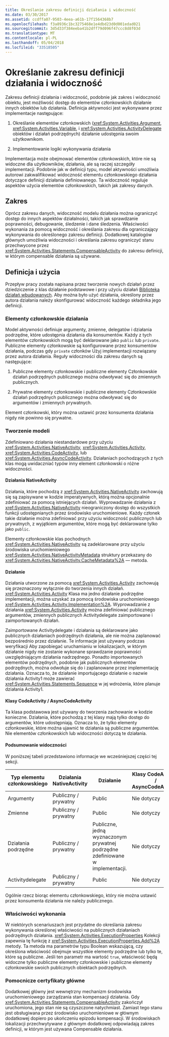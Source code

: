 ```yaml
---
title: Określanie zakresu definicji działania i widoczność
ms.date: 03/30/2017
ms.assetid: ccdffa07-9503-4eea-a61b-17f1564368b7
ms.openlocfilehash: f3a8936c1bc3275468e1e4dbd23d0d001edad021
ms.sourcegitcommit: 3d5d33f384eeba41b2dff79d096f47ccc8d8f03d
ms.translationtype: MT
ms.contentlocale: pl-PL
ms.lasthandoff: 05/04/2018
ms.locfileid: "33518505"
---
```

# <a name="activity-definition-scoping-and-visibility"></a>Określanie zakresu definicji działania i widoczność
Zakresu definicji działania i widoczność, podobnie jak zakres i widoczność obiektu, jest możliwość dostęp do elementów członkowskich działanie innych obiektów lub działania. Definicja aktywności jest wykonywane przez implementacje następujące:  
  
1.  Określanie elementów członkowskich (<xref:System.Activities.Argument>, <xref:System.Activities.Variable>, i <xref:System.Activities.ActivityDelegate> obiektów i działań podrzędnych) działanie udostępnia swoim użytkownikom.  
  
2.  Implementowanie logiki wykonywania działania  
  
 Implementacja może obejmować elementów członkowskich, które nie są widoczne dla użytkowników, działania, ale są raczej szczegóły implementacji.  Podobnie jak w definicji typu, model aktywności umożliwia autorowi zakwalifikować widoczność elementu członkowskiego działania dotyczące definicji działania definiowanego.  Ta widoczność reguluje aspektów użycia elementów członkowskich, takich jak zakresy danych.  
  
## <a name="scope"></a>Zakres  
 Oprócz zakresu danych, widoczność modelu działania można ograniczyć dostęp do innych aspektów działalności, takich jak sprawdzanie poprawności, debugowanie, śledzenie i dane śledzenia. Właściwości wykonania za pomocą widoczność i określania zakresu dla ograniczający wykonywania do określonego zakresu definicji. Dodatkowej katalogów głównych umożliwia widoczności i określania zakresu ograniczyć stanu przechwycone przez <xref:System.Activities.Statements.CompensableActivity> do zakresu definicji, w którym compensable działania są używane.  
  
## <a name="definition-and-usage"></a>Definicja i użycia  
 Przepływ pracy została napisana przez tworzenie nowych działań przez dziedziczenie z klas działanie podstawowe i przy użyciu działań [Biblioteka działań wbudowanych](../../../docs/framework/windows-workflow-foundation/net-framework-4-5-built-in-activity-library.md). Aby można było użyć działania, określony przez autora działania należy skonfigurować widoczność każdego składnika jego definicji.  
  
### <a name="activity-members"></a>Elementy członkowskie działania  
 Model aktywności definiuje argumenty, zmienne, delegatów i działania podrzędne, które udostępnia działania dla konsumentów. Każdy z tych elementów członkowskich mogą być deklarowane jako `public` lub `private`. Publiczne elementy członkowskie są konfigurowane przez konsumentów działania, podczas gdy `private` członków Użyj implementacji rozwiązany przez autora działania. Reguły widoczności dla zakresu danych są następujące:  
  
1.  Publiczne elementy członkowskie i publiczne elementy Członkowskie działań podrzędnych publicznego można odwoływać się do zmiennych publicznych.  
  
2.  Prywatne elementy członkowskie i publiczne elementy Członkowskie działań podrzędnych publicznego można odwoływać się do argumentów i zmiennych prywatnych.  
  
 Element członkowski, który można ustawić przez konsumenta działania nigdy nie powinno się prywatne.  
  
### <a name="authoring-models"></a>Tworzenie modeli  
 Zdefiniowano działania niestandardowe przy użyciu <xref:System.Activities.NativeActivity>, <xref:System.Activities.Activity>, <xref:System.Activities.CodeActivity>, lub <xref:System.Activities.AsyncCodeActivity>. Działaniach pochodzących z tych klas mogą uwidaczniać typów inny element członkowski o różne widoczności.  
  
#### <a name="nativeactivity"></a>Działania NativeActivity  
 Działania, które pochodzą z <xref:System.Activities.NativeActivity> zachowują się są zapisywane w kodzie imperatywnych, którą można opcjonalnie zdefiniować za pomocą istniejących działań. Wyprowadzanie działania z <xref:System.Activities.NativeActivity> nieograniczony dostęp do wszystkich funkcji udostępnianych przez środowisko uruchomieniowe. Każdy członek takie działanie można zdefiniować przy użyciu widoczność publicznych lub prywatnych, z wyjątkiem argumentów, które mogą być deklarowane tylko jako `public`.  
  
 Elementy członkowskie klas pochodnych <xref:System.Activities.NativeActivity> są zadeklarowane przy użyciu środowiska uruchomieniowego <xref:System.Activities.NativeActivityMetadata> struktury przekazany do <xref:System.Activities.NativeActivity.CacheMetadata%2A> — metoda.  
  
#### <a name="activity"></a>Działanie  
 Działania utworzone za pomocą <xref:System.Activities.Activity> zachowują się przeznaczony wyłącznie do tworzenia innych działań. <xref:System.Activities.Activity> Klasa ma jedno działanie podrzędne implementacji, można uzyskać za pomocą środowiska uruchomieniowego <xref:System.Activities.Activity.Implementation%2A>. Wyprowadzanie z działania <xref:System.Activities.Activity> można zdefiniować publicznego argumentów, zmiennych publicznych Activitydelegate zaimportowane i zaimportowanych działań.  
  
 Zaimportowane Activitydelegate i działania są deklarowane jako publicznych działaniach podrzędnych działania, ale nie można zaplanować bezpośrednio przez działanie. Te informacje jest używany podczas weryfikacji Aby zapobiegać uruchamianiu w lokalizacjach, w którym działanie nigdy nie zostanie wykonane sprawdzanie poprawności uwzględniającym działania nadrzędnego. Ponadto importowanych elementów podrzędnych, podobnie jak publicznych elementów podrzędnych, można odwołuje się do i zaplanowane przez implementację działania. Oznacza to, że działanie importującego działanie o nazwie działania Activity1 może zawierać <xref:System.Activities.Statements.Sequence> w jej wdrożenia, które planuje działania Activity1.  
  
#### <a name="codeactivity-asynccodeactivity"></a>Klasy CodeActivity / AsyncCodeActivity  
 Ta klasa podstawowa jest używany do tworzenia zachowanie w kodzie konieczne. Działania, które pochodzą z tej klasy mają tylko dostęp do argumentów, które udostępniają. Oznacza to, że tylko elementy członkowskie, które można ujawnić te działania są publiczne argumentów. Nie elementów członkowskich lub widoczności dotyczą te działania.  
  
#### <a name="summary-of-visibilities"></a>Podsumowanie widoczności  
 W poniższej tabeli przedstawiono informacje we wcześniejszej części tej sekcji.  
  
|Typ elementu członkowskiego|Działania NativeActivity|Działanie|Klasy CodeActivity / AsyncCodeActivity|  
|-----------------|--------------------|--------------|--------------------------------------|  
|Argumenty|Publiczny / prywatny|Public|Nie dotyczy|  
|Zmienne|Publiczny / prywatny|Public|Nie dotyczy|  
|Działania podrzędne|Publiczny / prywatny|Publiczne, jedną wyznaczonym prywatnej podrzędne zdefiniowane w implementacji.|Nie dotyczy|  
|Activitydelegate|Publiczny / prywatny|Public|Nie dotyczy|  
  
 Ogólnie rzecz biorąc elementu członkowskiego, który nie można ustawić przez konsumenta działania nie należy publicznego.  
  
### <a name="execution-properties"></a>Właściwości wykonania  
 W niektórych scenariuszach jest przydatne do określania zakresu wykonywania określonej właściwości na publicznych działaniach podrzędnych działania. <xref:System.Activities.ExecutionProperties> Kolekcji zapewnia tę funkcję z <xref:System.Activities.ExecutionProperties.Add%2A> metody. Ta metoda ma parametrów typu Boolean wskazującą, czy określona właściwość obejmuje wszystkie elementy podrzędne lub tylko te, które są publiczne. Jeśli ten parametr ma wartość `true`, właściwość będą widoczne tylko publiczne elementy członkowskie i publiczne elementy członkowskie swoich publicznych obiektach podrzędnych.  
  
### <a name="secondary-roots"></a>Pomocnicze certyfikaty główne  
 Dodatkowej główny jest wewnętrzny mechanizm środowiska uruchomieniowego zarządzania stan kompensacji działania. Gdy <xref:System.Activities.Statements.CompensableActivity> zakończył uruchomiona, jego stan nie są czyszczone natychmiast. Zamiast tego stanu jest obsługiwana przez środowisko uruchomieniowe w głównym dodatkowej dopiero po ukończeniu epizodu kompensacji. W środowiskach lokalizacji przechwytywane z głównym dodatkowej odpowiadają zakres definicji, w którym jest używana Compensable działania.
